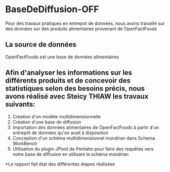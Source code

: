 # BaseDeDiffusion-OFF
Pour des travaux pratiques en entrepot de données, nous avons travaillé sur des données sur des produits alimentaires provenant de OpenFactFoods

## La source de données
OpenFactFoods est une base de données alimentaires

## Afin d'analyser les informations sur les différents produits et de concevoir des statistiques selon des besoins précis, nous avons réalisé avec Steicy THIAW les travaux suivants:
1. Création d'un modèle multidimensionnelle
2. Création d'une base de diffusion 
3. Importation des données alimentaires de OpenFactFoods à partir d'un entrepôt de données qu'on avait à disposition
4. Conception d'un schéma multidimensionnel mondrian dans Schema WorkBench
5. Utilisation du plugin JPivot de Pentaho pour faire des requêtes vers notre base de diffusion en utilisant le schéma mondrian

*Le rapport fait état des différentes étapes réalisées
